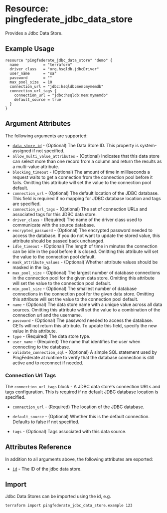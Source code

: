 # Resource: pingfederate_jdbc_data_store

Provides a Jdbc Data Store.

## Example Usage
```hcl
resource "pingfederate_jdbc_data_store" "demo" {
  name           = "terraform"
  driver_class   = "org.hsqldb.jdbcDriver"
  user_name      = "sa"
  password       = ""
  max_pool_size  = 10
  connection_url = "jdbc:hsqldb:mem:mymemdb"
  connection_url_tags {
    connection_url = "jdbc:hsqldb:mem:mymemdb"
    default_source = true
  }
}
```

## Argument Attributes

The following arguments are supported:

- [`data_store_id`](#data_store_id) - (Optional)  The Data Store ID. This property is system-assigned if not specified.
- `allow_multi_value_attributes` - (Optional) Indicates that this data store can select more than one record from a column and return the results as a multi-value attribute.
- `blocking_timeout` - (Optional) The amount of time in milliseconds a request waits to get a connection from the connection pool before it fails. Omitting this attribute will set the value to the connection pool default.
- `connection_url` - (Optional) The default location of the JDBC database. This field is required if no mapping for JDBC database location and tags are specified.
- `connection_url_tags` - (Optional) The set of connection URLs and associated tags for this JDBC data store.
- `driver_class` - (Required) The name of the driver class used to communicate with the source database.
- `encrypted_password` - (Optional) The encrypted password needed to access the database. If you do not want to update the stored value, this attribute should be passed back unchanged.
- `idle_timeout` - (Optional) The length of time in minutes the connection can be idle in the pool before it is closed. Omitting this attribute will set the value to the connection pool default.
- `mask_attribute_values` - (Optional) Whether attribute values should be masked in the log.
- `max_pool_size` - (Optional) The largest number of database connections in the connection pool for the given data store. Omitting this attribute will set the value to the connection pool default.
- `min_pool_size` - (Optional) The smallest number of database connections in the connection pool for the given data store. Omitting this attribute will set the value to the connection pool default.
- `name` - (Optional) The data store name with a unique value across all data sources. Omitting this attribute will set the value to a combination of the connection url and the username.
- `password` - (Optional) The password needed to access the database. GETs will not return this attribute. To update this field, specify the new value in this attribute.
- `type` - (Required) The data store type.
- `user_name` - (Required) The name that identifies the user when connecting to the database.
- `validate_connection_sql` - (Optional) A simple SQL statement used by PingFederate at runtime to verify that the database connection is still active and to reconnect if needed.

### Connection Url Tags

The `connection_url_tags` block - A JDBC data store's connection URLs and tags configuration. This is required if no default JDBC database location is specified.

- `connection_url` - (Required) The location of the JDBC database.

- `default_source` - (Optional) Whether this is the default connection. Defaults to false if not specified.

- `tags` - (Optional) Tags associated with this data source.

## Attributes Reference

In addition to all arguments above, the following attributes are exported:

- [`id`](#id) - The ID of the jdbc data store.

## Import

Jdbc Data Stores can be imported using the id, e.g.

```
terraform import pingfederate_jdbc_data_store.example 123
```
